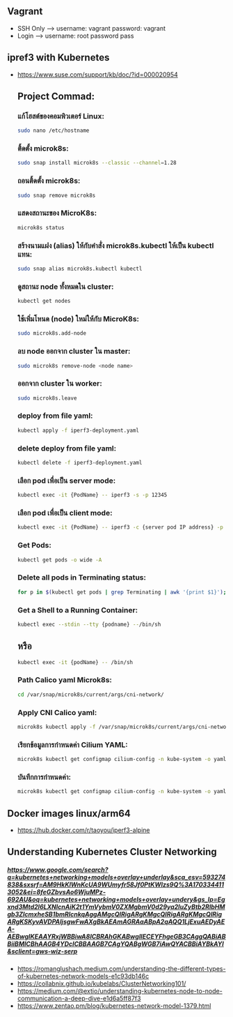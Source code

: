 ## Vagrant
* SSH Only --> username: vagrant password: vagrant
* Login --> username: root password pass

## ipref3 with Kubernetes
* https://www.suse.com/support/kb/doc/?id=000020954
  ## Project Commad:
     ### แก้โฮสต์ของคอมพิวเตอร์ Linux:
     ```sh
     sudo nano /etc/hostname
     ```
     ### ติ้ดตั้ง microk8s:
     ```sh
     sudo snap install microk8s --classic --channel=1.28
     ```
     ### ถอนติ้ดตั้ง microk8s:
     ```sh
     sudo snap remove microk8s
     ```
     ### แสดงสถานะของ MicroK8s:
     ```sh
     microk8s status
     ```
     ### สร้างนามแฝง (alias) ให้กับคำสั่ง microk8s.kubectl ให้เป็น kubectl แทน:
     ```sh
     sudo snap alias microk8s.kubectl kubectl
     ```
     ### ดูสถานะ node ทั้งหมดใน cluster:
     ```sh
     kubectl get nodes
     ```
     ### ใช้เพิ่มโหนด (node) ใหม่ให้กับ MicroK8s:
     ```sh
     sudo microk8s.add-node
     ```
     ### ลบ node ออกจาก cluster ใน master:
     ```sh
     sudo microk8s remove-node <node name>
     ```
     ### ออกจาก cluster ใน worker:
     ```sh
     sudo microk8s.leave
     ```
     ### deploy from file yaml:
     ```sh
     kubectl apply -f iperf3-deployment.yaml
     ```
     ### delete deploy from file yaml:
     ```sh
     kubectl delete -f iperf3-deployment.yaml
     ```
     ### เลือก pod เพื่อเป็น server mode:
     ```sh
     kubectl exec -it {PodName} -- iperf3 -s -p 12345
     ```
     ### เลือก pod เพื่อเป็น client mode:
     ```sh
     kubectl exec -it {PodName} -- iperf3 -c {server pod IP address} -p 12345
     ```
     ### Get Pods:
     ```sh
     kubectl get pods -o wide -A
     ```
     ### Delete all pods in Terminating status:
     ```sh
     for p in $(kubectl get pods | grep Terminating | awk '{print $1}'); do kubectl delete pod $p --grace-period=0 --force;done
     ```
     ### Get a Shell to a Running Container:
     ```sh
     kubectl exec --stdin --tty {podname} --/bin/sh
     ```
     ## หรือ
     ```sh
     kubectl exec -it {podName} -- /bin/sh
     ```
     ### Path Calico yaml Microk8s:
     ```sh
     cd /var/snap/microk8s/current/args/cni-network/
     ```
     ### Apply CNI Calico yaml:
     ```sh
     microk8s kubectl apply -f /var/snap/microk8s/current/args/cni-network/cni.yaml
     ```
     ### เรียกข้อมูลการกำหนดค่า Cilium YAML:
     ```sh
     microk8s kubectl get configmap cilium-config -n kube-system -o yaml
     ```
     ### บันทึกการกำหนดค่า:
     ```sh
     microk8s kubectl get configmap cilium-config -n kube-system -o yaml > cilium-config.yaml
     ```
  
## Docker images linux/arm64
* https://hub.docker.com/r/taoyou/iperf3-alpine
## Understanding Kubernetes Cluster Networking
  ##### https://www.google.com/search?q=kubernetes+networking+models+overlay+underlay&sca_esv=593274838&sxsrf=AM9HkKlWnKcUA9WUmyfr58Jf0PtKWlzs9Q%3A1703344113052&ei=8feGZbvsAo6WjuMPz-692AU&oq=kubernetes+networking+models+overlay+undery&gs_lp=Egxnd3Mtd2l6LXNlcnAiK2t1YmVybmV0ZXMgbmV0d29ya2luZyBtb2RlbHMgb3ZlcmxheSB1bmRlcnkqAggAMgcQIRigARgKMgcQIRigARgKMgcQIRigARgKSKyvAVDPAljsgwFwAXgBkAEAmAGRAaABpA2qAQQ1LjExuAEDyAEA-AEBwgIKEAAYRxjWBBiwA8ICBRAhGKABwgIIECEYFhgeGB3CAggQABiABBiiBMICBhAAGB4YDcICBBAAGB7CAgYQABgWGB7iAwQYACBBiAYBkAYI&sclient=gws-wiz-serp
* https://romanglushach.medium.com/understanding-the-different-types-of-kubernetes-network-models-e1c93db146c
* https://collabnix.github.io/kubelabs/ClusterNetworking101/
* https://medium.com/@extio/understanding-kubernetes-node-to-node-communication-a-deep-dive-e1d6a5ff87f3
* https://www.zentao.pm/blog/kubernetes-network-model-1379.html
